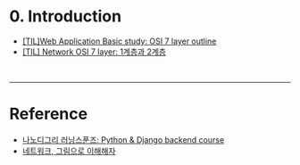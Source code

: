 
# 0. Introduction

- [[TIL]Web Application Basic study: OSI 7 layer outline](https://jeha00.github.io/post/network/osi_7_layer/0_outline/)
- [[TIL] Network OSI 7 layer: 1계층과 2계층]()

&nbsp;

---

# Reference

- [나노디그리 러닝스푼즈: Python & Django backend course](https://learningspoons.com/course/detail/django-backend/)  
- [네트워크, 그림으로 이해해자](https://www.inflearn.com/course/%EB%84%A4%ED%8A%B8%EC%9B%8C%ED%81%AC-%EA%B7%B8%EB%A6%BC-%EC%9D%B4%ED%95%B4/dashboard)  
